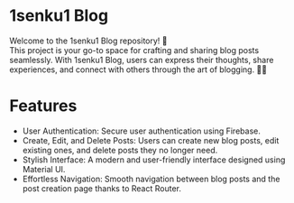 # 1senku1 Blog

Welcome to the 1senku1 Blog repository! 🎉 <br/>
This project is your go-to space for crafting and sharing blog posts seamlessly. With 1senku1 Blog, users can express their thoughts, share experiences, and connect with others through the art of blogging. 📝✨

# Features
<ul>
  <li>
    User Authentication: Secure user authentication using Firebase.
  </li>
  <li>
    Create, Edit, and Delete Posts: Users can create new blog posts, edit existing ones, and delete posts they no longer need. 
  </li>
  <li>
    Stylish Interface: A modern and user-friendly interface designed using Material UI.
  </li>
  <li>
    Effortless Navigation: Smooth navigation between blog posts and the post creation page thanks to React Router.
  </li>
</ul>
